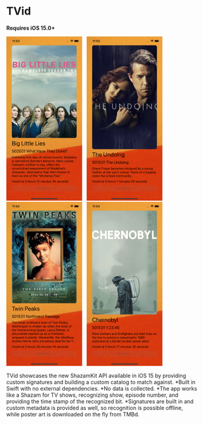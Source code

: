 # TVid
**Requires iOS 15.0+**

<img src="Screenshots/screen1.png" width="200"> &nbsp; <img src="Screenshots/screen2.png" width="200"> &nbsp; <img src="Screenshots/screen3.png" width="200"> &nbsp; <img src="Screenshots/screen4.png" width="200">

TVid showcases the new ShazamKit API available in iOS 15 by providing custom signatures and building a custom catalog to match against.
*Built in Swift with no external dependencies.
*No data is collected.
*The app works like a Shazam for TV shows, recognizing show, episode number, and providing the time stamp of the recognized bit.
*Signatures are built in and custom metadata is provided as well, so recognition is possible offline, while poster art is downloaded on the fly from TMBd.


